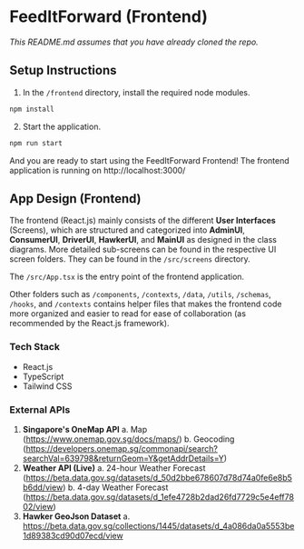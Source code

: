 # FeedItForward (Frontend)

_This README.md assumes that you have already cloned the repo._

## Setup Instructions

1. In the `/frontend` directory, install the required node modules.

```bash
npm install
```

2. Start the application.

```bash
npm run start
```

And you are ready to start using the FeedItForward Frontend! The frontend application is running on http://localhost:3000/

## App Design (Frontend)

The frontend (React.js) mainly consists of the different **User Interfaces** (Screens), which are structured and categorized into **AdminUI**, **ConsumerUI**, **DriverUI**, **HawkerUI**, and **MainUI** as designed in the class diagrams. More detailed sub-screens can be found in the respective UI screen folders. They can be found in the `/src/screens` directory.

The `/src/App.tsx` is the entry point of the frontend application.

Other folders such as `/components`, `/contexts`, `/data`, `/utils`, `/schemas`, `/hooks`, and `/contexts` contains helper files that makes the frontend code more organized and easier to read for ease of collaboration (as recommended by the React.js framework).

### Tech Stack

- React.js
- TypeScript
- Tailwind CSS

### External APIs

1. **Singapore's OneMap API**
   a. Map (https://www.onemap.gov.sg/docs/maps/)
   b. Geocoding (https://developers.onemap.sg/commonapi/search?searchVal=639798&returnGeom=Y&getAddrDetails=Y)
2. **Weather API (Live)**
   a. 24-hour Weather Forecast (https://beta.data.gov.sg/datasets/d_50d2bbe678607d78d74a0fe6e8b5b6dd/view)
   b. 4-day Weather Forecast (https://beta.data.gov.sg/datasets/d_1efe4728b2dad26fd7729c5e4eff7802/view)
3. **Hawker GeoJson Dataset**
   a. https://beta.data.gov.sg/collections/1445/datasets/d_4a086da0a5553be1d89383cd90d07ecd/view
